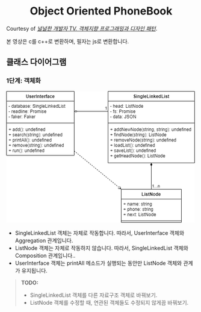 <div align="center">

# Object Oriented PhoneBook

</div>

Courtesy of [_널널한 개발자 TV. 객체지향 프로그래밍과 디자인 패턴_](https://www.youtube.com/playlist?list=PLXvgR_grOs1CTu1t6_0C40SEF61Vv08s5).

본 영상은 c를 c++로 변환하며, 필자는 js로 변환합니다.

## 클래스 다이어그램

### 1단계: 객체화

![](assets/class-diagram.drawio.png)

- SingleLinkedList 객체는 자체로 작동합니다. 따라서, UserInterface 객체와 Aggregation 관계입니다.
- ListNode 객체는 자체로 작동하지 않습니다. 따라서, SingleLinkedList 객체와 Composition 관계입니다..
- UserInterface 객체는 printAll 메소드가 실행되는 동안만 ListNode 객체와 관계가 유지됩니다.

> **TODO:**
> 
> - SingleLinkedList 객체를 다른 자료구조 객체로 바꿔보기.
> - ListNode 객체를 수정할 때, 연관된 객체들도 수정되지 않게끔 바꿔보기.
